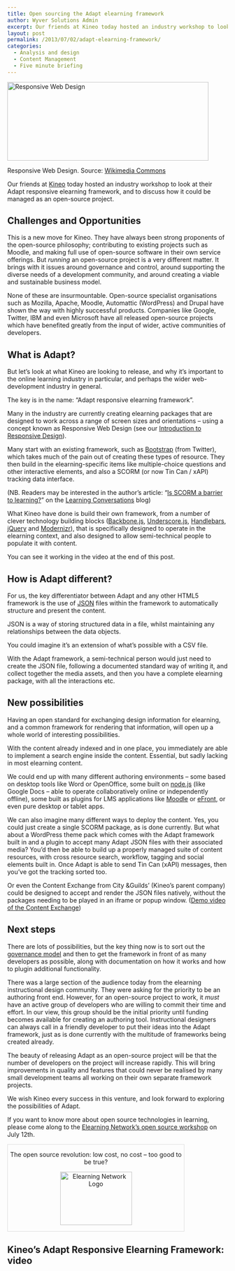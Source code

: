 ```yaml
---
title: Open sourcing the Adapt elearning framework
author: Wyver Solutions Admin
excerpt: Our friends at Kineo today hosted an industry workshop to look at their Adapt responsive elearning framework, and to discuss how it could be managed as an open-source project.
layout: post
permalink: /2013/07/02/adapt-elearning-framework/
categories:
  - Analysis and design
  - Content Management
  - Five minute briefing
---
```

<div id="attachment_733" style="width: 470px" class="wp-caption aligncenter">
  <img class="size-full wp-image-733" alt="Responsive Web Design" src="http://www.wyversolutions.co.uk/cms/wp-content/uploads/2013/07/Responsive_Web_Design.png" width="460" height="180" />
  
  <p class="wp-caption-text">
    Responsive Web Design. Source: <a href="http://commons.wikimedia.org/wiki/File:Responsive_Web_Design.png">Wikimedia Commons</a>
  </p>
</div>

Our friends at [Kineo][1] today hosted an industry workshop to look at their Adapt responsive elearning framework, and to discuss how it could be managed as an open-source project.

## Challenges and Opportunities

This is a new move for Kineo. They have always been strong proponents of the open-source philosophy; contributing to existing projects such as Moodle, and making full use of open-source software in their own service offerings. But *running* an open-source project is a very different matter. It brings with it issues around governance and control, around supporting the diverse needs of a development community, and around creating a viable and sustainable business model.

None of these are insurmountable. Open-source specialist organisations such as Mozilla, Apache, Moodle, Automattic (WordPress) and Drupal have shown the way with highly successful products. Companies like Google, Twitter, IBM and even Microsoft have all released open-source projects which have benefited greatly from the input of wider, active communities of developers.

## What is Adapt?

But let&#8217;s look at what Kineo are looking to release, and why it&#8217;s important to the online learning industry in particular, and perhaps the wider web-development industry in general.

The key is in the name: &#8220;Adapt responsive elearning framework&#8221;.

Many in the industry are currently creating elearning packages that are designed to work across a range of screen sizes and orientations &#8211; using a concept known as Responsive Web Design (see our [Introduction to Responsive Design][2]).

Many start with an existing framework, such as [Bootstrap][3] (from Twitter), which takes much of the pain out of creating these types of resource. They then build in the elearning-specific items like multiple-choice questions and other interactive elements, and also a SCORM (or now Tin Can / xAPI) tracking data interface.

(NB. Readers may be interested in the author&#8217;s article: &#8220;[Is SCORM a barrier to learning?][4]&#8221; on the [Learning Conversations][5] blog)

What Kineo have done is build their own framework, from a number of clever technology building blocks ([Backbone.js][6], [Underscore.js][7], [Handlebars][8], [jQuery][9] and [Modernizr][10]), that is specifically designed to operate in the elearning context, and also designed to allow semi-technical people to populate it with content.

You can see it working in the video at the end of this post.

## How is Adapt different?

For us, the key differentiator between Adapt and any other HTML5 framework is the use of [JSON][11] files within the framework to automatically structure and present the content.

JSON is a way of storing structured data in a file, whilst maintaining any relationships between the data objects.

You could imagine it&#8217;s an extension of what&#8217;s possible with a CSV file.

With the Adapt framework, a semi-technical person would just need to create the JSON file, following a documented standard way of writing it, and collect together the media assets, and then you have a complete elearning package, with all the interactions etc.

## New possibilities

Having an open standard for exchanging design information for elearning, and a common framework for rendering that information, will open up a whole world of interesting possibilities.

With the content already indexed and in one place, you immediately are able to implement a search engine inside the content. Essential, but sadly lacking in most elearning content.

We could end up with many different authoring environments &#8211; some based on desktop tools like Word or OpenOffice, some built on [node.js][12] (like Google Docs &#8211; able to operate collaboratively online or independently offline), some built as plugins for LMS applications like [Moodle][13] or [eFront][13], or even pure desktop or tablet apps.

We can also imagine many different ways to deploy the content. Yes, you could just create a single SCORM package, as is done currently. But what about a WordPress theme pack which comes with the Adapt framework built in and a plugin to accept many Adapt JSON files with their associated media? You&#8217;d then be able to build up a properly managed suite of content resources, with cross resource search, workflow, tagging and social elements built in. Once Adapt is able to send Tin Can (xAPI) messages, then you&#8217;ve got the tracking sorted too.

Or even the Content Exchange from City &amp;Guilds&#8217; (Kineo&#8217;s parent company) could be designed to accept and render the JSON files natively, without the packages needing to be played in an iframe or popup window. ([Demo video of the Content Exchange][14])

## Next steps

There are lots of possibilities, but the key thing now is to sort out the [governance model][15] and then to get the framework in front of as many developers as possible, along with documentation on how it works and how to plugin additional functionality.

There was a large section of the audience today from the elearning instructional design community. They were asking for the priority to be an authoring front end. However, for an open-source project to work, it *must* have an active group of developers who are willing to commit their time and effort. In our view, this group should be the initial priority until funding becomes available for creating an authoring tool. Instructional designers can always call in a friendly developer to put their ideas into the Adapt framework, just as is done currently with the multitude of frameworks being created already.

The beauty of releasing Adapt as an open-source project will be that the number of developers on the project will increase rapidly. This will bring improvements in quality and features that could never be realised by many small development teams all working on their own separate framework projects.

We wish Kineo every success in this venture, and look forward to exploring the possibilities of Adapt.

If you want to know more about open source technologies in learning, please come along to the [Elearning Network&#8217;s open source workshop][16] on July 12th.

<div class="aligncenter" style="width: 80%; border: 1px solid #dddddd; padding 10px; text-align: center;">
  <p>
    The open source revolution: low cost, no cost &#8211; too good to be true?
  </p>
  
  <p>
    <a href="http://www.elearningnetwork.org/events/open-source"><img class="aligncenter size-full wp-image-727" style="border: none;" alt="Elearning Network Logo" src="http://www.wyversolutions.co.uk/cms/wp-content/uploads/2013/06/ELN_logo-e1372455561775.png" width="164" height="122" /></a>
  </p>
</div>

## Kineo&#8217;s Adapt Responsive Elearning Framework: video

 [1]: http://www.kineo.com/
 [2]: /cms/2013/02/18/introduction-to-responsive-design/
 [3]: http://twitter.github.com/bootstrap/
 [4]: http://www.learningconversations.co.uk/main/index.php/2012/03/27/is-scorm-a-barrier-to?blog=5
 [5]: http://www.learningconversations.co.uk
 [6]: http://backbonejs.org/
 [7]: http://documentcloud.github.io/underscore/
 [8]: http://handlebarsjs.com/
 [9]: http://jquery.com/
 [10]: http://modernizr.com/
 [11]: http://en.wikipedia.org/wiki/JSON "Wikipedia article on JSON"
 [12]: http://nodejs.org/
 [13]: efrontlearning.net
 [14]: http://vimeo.com/60079920
 [15]: http://www.oss-watch.ac.uk/resources/governanceModels
 [16]: http://www.elearningnetwork.org/events/open-source